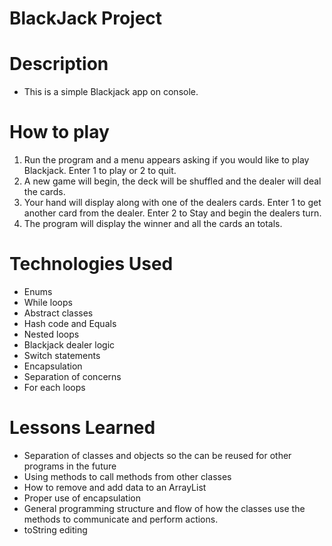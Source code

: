 # BlackJack Project

# Description
* This is a simple Blackjack app on console.

# How to play
1. Run the program and a menu appears asking if you would like to play Blackjack. Enter 1 to play or 2 to quit.
2. A new game will begin, the deck will be shuffled and the dealer will deal the cards.
3. Your hand will display along with one of the dealers cards. Enter 1 to get another card from the dealer. Enter 2 to Stay and begin the dealers turn.
4. The program will display the winner and all the cards an totals.


# Technologies Used
* Enums
* While loops
* Abstract classes
* Hash code and Equals
* Nested loops
* Blackjack dealer logic
* Switch statements
* Encapsulation
* Separation of concerns
* For each loops



# Lessons Learned
* Separation of classes and objects so the can be reused for other programs in the future
* Using methods to call methods from other classes
* How to remove and add data to an ArrayList
* Proper use of encapsulation
* General programming structure and flow of how the classes use the methods to communicate and perform actions.
* toString editing
